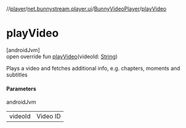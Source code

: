 //[player](../../../index.md)/[net.bunnystream.player.ui](../index.md)/[BunnyVideoPlayer](index.md)/[playVideo](play-video.md)

# playVideo

[androidJvm]\
open override fun [playVideo](play-video.md)(videoId: [String](https://kotlinlang.org/api/latest/jvm/stdlib/kotlin-stdlib/kotlin/-string/index.html))

Plays a video and fetches additional info, e.g. chapters, moments and subtitles

#### Parameters

androidJvm

| | |
|---|---|
| videoId | Video ID |
